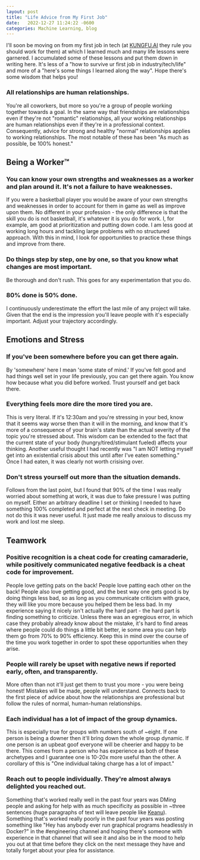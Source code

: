 ```yaml
---
layout: post
title: "Life Advice from My First Job"
date:   2022-12-27 11:24:22 -0600
categories: Machine Learning, blog
---
```


I'll soon be moving on from my first job in tech (at [KUNGFU.AI](kungfu.ai) they rule you should work for them) at which I learned much and many life lessons were garnered. I accumulated some of these lessons and put them down in writing here. It's less of a "how to survive ur first job in industry/tech/life" and more of a "here's some things I learned along the way". Hope there's some wisdom that helps you!

### All relationships are human relationships. 
You're all coworkers, but more so you're a group of people working together towards a goal. In the same way that friendships are relationships even if they're not "romantic" relationships, all your working relationships are human relationships even if they're in a professional context. Consequently, advice for strong and healthy "normal" relationships applies to working relationships. The most notable of these has been "As much as possible, be 100% honest."


## Being a Worker™
### You can know your own strengths and weaknesses as a worker and plan around it. It's not a failure to have weaknesses.
If you were a basketball player you would be aware of your own strengths and weaknesses in order to account for them in game as well as improve upon them. No different in your profession - the only difference is that the skill you do is not basketball, it's whatever it is you do for work. I, for example, am good at prioritization and putting down code. I am less good at working long hours and tackling large problems with no structured approach. With this in mind, I look for opportunities to practice these things and improve from there. 

### Do things step by step, one by one, so that you know what changes are most important.
Be thorough and don't rush. This goes for any experimentation that you do.
### 80% done is 50% done.
I continuously underestimate the effort the last mile of any project will take. Given that the end is the impression you'll leave people with it's especially important. Adjust your trajectory accordingly.

## Emotions and Stress 
### If you've been somewhere before you can get there again.
By 'somewhere' here I mean 'some state of mind.' If you've felt good and had things well set in your life previously, you can get there again. You know how because what you did before worked. Trust yourself and get back there.

### Everything feels more dire the more tired you are.
This is very literal. If it's 12:30am and you're stressing in your bed, know that it seems way worse then than it will in the morning, and know that it's more of a consequence of your brain's state than the actual severity of the topic you're stressed about. This wisdom can be extended to the fact that the current state of your body (hungry/tired/stimulant fueled) affects your thinking. Another useful thought I had recently was "I am NOT letting myself get into an existential crisis about this until after I've eaten something." Once I had eaten, it was clearly not worth crisising over.  

### Don't stress yourself out more than the situation demands.
Follows from the last point, but I found that 90% of the time I was really worried about something at work, it was due to fake pressure I was putting on myself. Either an arbitrary deadline I set or thinking I needed to have something 100% completed and perfect at the next check in meeting. Do not do this it was never useful. It just made me really anxious to discuss my work and lost me sleep.


## Teamwork
### Positive recognition is a cheat code for creating camaraderie, while positively communicated negative feedback is a cheat code for improvement.
People love getting pats on the back! People love patting each other on the back! People also love getting good, and the best way one gets good is by doing things less bad, so as long as you communicate criticism with grace, they will like you more because you helped them be less bad. In my experience saying it nicely isn't actually the hard part - the hard part is finding something to criticize. Unless there was an egregious error, in which case they probably already know about the mistake, it's hard to find areas where people could do things a little bit better, ie some area you can help them go from 70% to 90% efficiency. Keep this in mind over the course of the time you work together in order to spot these opportunities when they arise.

### People will rarely be upset with negative news if reported early, often, and transparently.
More often than not it'll just get them to trust you more - you were being honest! Mistakes will be made, people will understand. Connects back to the first piece of advice about how the relationships are professional but follow the rules of normal, human-human relationships. 

### Each individual has a lot of impact of the group dynamics. 
This is especially true for groups with numbers south of ~eight. If one person is being a downer then it'll bring down the whole group dynamic. If one person is an upbeat goof everyone will be cheerier and happy to be there. This comes from a person who has experience as both of these archetypes and I guarantee one is 10-20x more useful than the other. A corollary of this is "One individual taking charge has a lot of impact."

### Reach out to people individually. They're almost always delighted you reached out.
Something that's worked really well in the past four years was DMing people and asking for help with as much specificity as possible in ~three sentences (huge paragraphs of text will leave people like [Keanu](https://i.kym-cdn.com/entries/icons/facebook/000/034/711/Screen_Shot_2020-07-24_at_11.33.38_AM.jpg)). Something that's worked really poorly in the past four years was posting something like "Hey has anybody ever run graphical programs headlessly in Docker?" in the #engineering channel and hoping there's someone with experience in that channel that will see it and also be in the mood to help you out at that time before they click on the next message they have and totally forget about your plea for assistance.

<!-- ### Getting along well "well-oils" your team regardless of the task said team is trying to do. -->